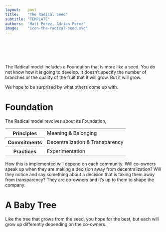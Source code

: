 ```yaml
---
layout:   post
title:    "The Radical Seed"
subtitle: "TEMPLATE"
authors:  "Matt Perez, Adrian Perez"
image:    "icon-the-radical-seed.svg"
---
```


<div style="display:none;">
 <p>The <span class="_paradigm">Radical</span> model includes a <span class="_paradigm">Foundation</span> and it is more like a seed than a tree. You do not know how it is going to develop.</p>
</div>

<h1>&nbsp;</h1>
 <p>The <span class="_paradigm">Radical</span> model includes a <span class="_paradigm">Foundation</span> that is more like a seed. You do not know how it is going to develop. It doesn&rsquo;t specify the number of branches or the quality of the fruit that it will grow. But it will grow.</p>
 <p>We hope to be surprised by what others come up with.</p>

<h1>Foundation</h1>
 <p>The <span class="_paradigm">Radical</span> model revolves about its <span class="_paradigm">Foundation</span>,</p>
  <div class="_center">
   <table class="_h2table">
    <tr>
     <th>Principles</th>
     <td>Meaning & Belonging</td>
    </tr>
    <tr>
     <th>Commitments</th>
     <td>Decentralization & Transparency</td>
    </tr>
    <tr>
     <th>Practices</th>
     <td>Experimentation</td>
    </tr>
   </table>
  </div>
 <p>How this is implemented will depend on each community. Will co-owners speak up when they are making a decision away from decentralization? Will they notice and say something about a decision that is taking them away from transparency? They are co-owners and it&rsquo;s up to them to shape the company.</p>

<h1>A Baby Tree</h1>
 <p>Like the tree that grows from the seed, you hope for the best, but each will grow up differently depending on the co-owners.</p>
